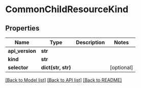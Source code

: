 # CommonChildResourceKind

## Properties
Name | Type | Description | Notes
------------ | ------------- | ------------- | -------------
**api_version** | **str** |  | 
**kind** | **str** |  | 
**selector** | **dict(str, str)** |  | [optional] 

[[Back to Model list]](../vela-client/README.md#documentation-for-models) [[Back to API list]](../vela-client/README.md#documentation-for-api-endpoints) [[Back to README]](../vela-client/README.md)

